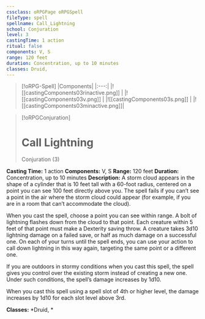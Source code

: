 ```yaml
---
cssclass: oRPGPage oRPGSpell
fileType: spell
spellname: Call_Lightning
school: Conjuration
level: 3
castingTime: 1 action
ritual: false
components: V, S
range: 120 feet
duration: Concentration, up to 10 minutes
classes: Druid,
---
```

> [!oRPG-Spell]
> |Components|
> |:---:|
> |![[castingComponents03rinactive.png]] |
> |![[castingComponents03v.png]] |
> |![[castingComponents03s.png]] |
> |![[castingComponents03minactive.png]]|

> [!oRPGConjuration]
>#  Call Lightning
> Conjuration  (3)

**Casting Time:** 1 action
**Components:** V, S
**Range:** 120 feet
**Duration:**  Concentration, up to 10 minutes
**Description:**
A storm cloud appears in the shape of a cylinder that is 10 feet tall with a 60-foot radius, centered on a point you can see 100 feet directly above you. The spell fails if you can’t see a point in the air where the storm cloud could appear (for example, if you are in a room that can’t accommodate the cloud).



 When you cast the spell, choose a point you can see within range. A bolt of lightning flashes down from the cloud to that point. Each creature within 5 feet of that point must make a Dexterity saving throw. A creature takes 3d10 lightning damage on a failed save, or half as much damage on a successful one. On each of your turns until the spell ends, you can use your action to call down lightning in this way again, targeting the same point or a different one.



 If you are outdoors in stormy conditions when you cast this spell, the spell gives you control over the existing storm instead of creating a new one. Under such conditions, the spell’s damage increases by 1d10.

When you cast this spell using a spell slot of 4th or higher level, the damage increases by 1d10 for each slot level above 3rd.

**Classes:**  *Druid, *


